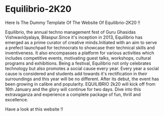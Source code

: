 # Equilibrio-2K20
Here Is The Dummy Template Of The Website Of Equilibrio-2K20 !!


Equilibrio, the annual techno management fest of Guru Ghasidas Vishwavidyalaya, Bilaspur.Since it's inception in 2013, Equilibrio has emerged as a prime curator of creative minds.Initiated with an aim to serve a prefect launchpad for technocrats to showcase their technical skills and inventiveness. It also encompasses a platform for various activities which includes competitive events, motivating guest talks, workshops, cultural programs and exhibitions. Being a festival, Equilibrio not only celebrates technology but also promotes a social cause every year. Every year a social cause is considered and students add towards it's rectification in their surroundings and this year will be no different. After its debut, the event has been growing in calibre and popularity. EQUILIBRIO 2k20 will kick off from 16th January and the glory will continue for two days. Dive into this extravaganza and experience a complete package of fun, thrill and excellence.


Have a look at this website !!
